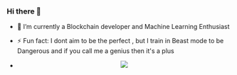 ### Hi there 👋


<!--**DLikem/DLikem** is a ✨ _special_ ✨ repository because its `README.md` (this file) appears on your GitHub profile.

Here are some ideas to get you started:

[//]: # - 🔭 I’m currently working on ...-->
- 🌱 I’m currently a Blockchain developer and Machine Learning Enthusiast 
<!--[//]: # - 👯 I’m looking to collaborate on ...
[//]: # (- 🤔 I’m looking for help with ...)
[//]: # (- 💬 Ask me about ..)
[//]: # ( - 📫 How to reach me: ...)
[//]: # (- 😄 Pronouns: ...)-->
- ⚡ Fun fact: I dont aim  to be the perfect , but I train in Beast mode to be Dangerous and if you call me a genius  then it's a plus 
- <p align="center" height="150%"> <img src=https://github.com/LikemDzokoto/LikemDzokoto/blob/main/source.gif /> </p>
